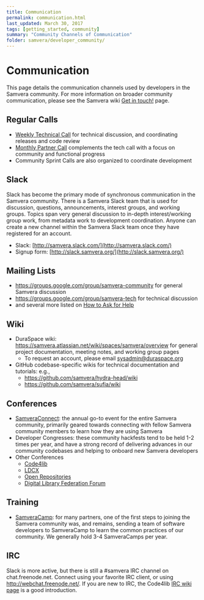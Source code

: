 ```yaml
---
title: Communication
permalink: communication.html
last_updated: March 30, 2017
tags: [getting_started, community]
summary: "Community Channels of Communication"
folder: samvera/developer_community/
---
```

# Communication

This page details the communication channels used by developers in the Samvera community.  For more
information on broader community communication, please see the Samvera wiki
[Get in touch!](https://wiki.duraspace.org/pages/viewpage.action?pageId=87460391) page.

## Regular Calls

* [Weekly Technical Call](https://samvera.atlassian.net/wiki/spaces/samvera/pages/405211059/Notes+from+Tech+Meetings+and+Calls) for technical discussion, and coordinating releases and code review
* [Monthly Partner Call](https://samvera.atlassian.net/wiki/spaces/samvera/pages/405211008/Samvera+Partner+Calls) complements the tech call with a focus on community and functional progress
* Community Sprint Calls are also organized to coordinate development

## Slack

Slack has become the primary mode of synchronous communication in the Samvera community. There is a Samvera Slack team that is used for discussion, questions, announcements, interest groups, and working groups. Topics span very general discussion to in-depth interest/working group work, from metadata work to development coordination. Anyone can create a new channel within the Samvera Slack team once they have registered for an account.

* Slack: [http://samvera.slack.com/](http://samvera.slack.com/)
* Signup form: [http://slack.samvera.org/](http://slack.samvera.org/)

## Mailing Lists

* https://groups.google.com/group/samvera-community for general Samvera discussion
* https://groups.google.com/group/samvera-tech for technical discussion
* and several more listed on [How to Ask for Help](/get-help.html#mailing-lists)

## Wiki

* DuraSpace wiki: https://samvera.atlassian.net/wiki/spaces/samvera/overview for general project
  documentation, meeting notes, and working group pages
  * To request an account, please email [sysadmin@duraspace.org](mailto:heather@samvera.org)
* GitHub codebase-specific wikis for technical documentation and tutorials: e.g.,
  * https://github.com/samvera/hydra-head/wiki
  * https://github.com/samvera/sufia/wiki

## Conferences

* [SamveraConnect](https://samvera.atlassian.net/wiki/spaces/samvera/pages/405210633/Samvera%2BConnect%2BMeetings): the annual go-to
  event for the entire Samvera community, primarily geared towards connecting with fellow Samvera
  community members to learn how they are using Samvera
* Developer Congresses: these community hackfests tend to be held 1-2 times per year, and have a strong record of delivering advances in our community codebases and helping to onboard new Samvera developers
* Other Conferences
  * [Code4lib](http://code4lib.org/conference)
  * [LDCX](http://library.stanford.edu/projects/ldcx)
  * [Open Repositories](http://openrepositories.org/)
  * [Digital Library Federation Forum](https://www.diglib.org/forums/)

## Training

* [SamveraCamp](https://curationexperts.com/our-services/hydra-camp/): for many partners, one of the
  first steps to joining the Samvera community was, and remains, sending a team of software developers
  to SamveraCamp to learn the common practices of our community. We generally hold 3-4 SamveraCamps per
  year.

## IRC

Slack is more active, but there is still a #samvera IRC channel on chat.freenode.net.  Connect
using your favorite IRC client, or using http://webchat.freenode.net/.  If you are new to IRC, the
Code4lib [IRC wiki page](http://code4lib.org/irc) is a good introduction.
